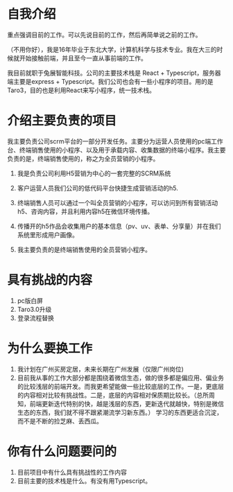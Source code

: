 # 自我介绍

重点强调目前的工作。可以先说目前的工作，然后再简单说之前的工作。

（不用你好），我是16年毕业于东北大学，计算机科学与技术专业。我在大三的时候就开始接触前端，并且至今一直从事前端的工作。

我目前就职于兔展智能科技。公司的主要技术栈是 React + Typescript，服务器端主要是express + Typescript。我们公司也会有一些小程序的项目。用的是Taro3，目的也是利用React来写小程序，统一技术栈。



# 介绍主要负责的项目

我主要负责公司scrm平台的一部分开发任务。主要分为运营人员使用的pc端工作台、终端销售使用的小程序、以及用于承载内容、收集数据的终端小程序。我主要负责的是，终端销售使用的，称之为全员营销的小程序。

1. 我是负责公司利用H5营销为中心的一套完整的SCRM系统

2. 客户运营人员我们公司的低代码平台快捷生成营销活动的h5.

3. 终端销售人员可以通过一个叫全员营销的小程序，可以访问到所有营销活动h5、咨询内容，并且利用内容h5在微信环境传播。
4. 传播开的h5作品会收集用户的基本信息（pv、uv、表单、分享量）并在我们系统里形成用户画像。
5. 我主要负责的是终端销售使用的全员营销小程序。



# 具有挑战的内容

1. pc版白屏
2. Taro3.0升级
3. 登录流程替换

# 为什么要换工作

1. 我计划在广州买房定居，未来长期在广州发展（仅限广州岗位)
2. 目前我从事的工作大部分都是围绕着微信生态，做的很多都是偏应用、偏业务的比较浅层的前端开发。而我更希望能做一些比较底层的工作。一是，更底层的内容相对比较有挑战性。二是，底层的内容相对保质期比较长。（总所周知，前端更新迭代特别的快，越是浅层的东西，更新迭代就越快，特别是微信生态的东西，我们就不得不跟紧潮流学习新东西。）  学习的东西更适合沉淀，而不是不断的捡芝麻、丢西瓜。

# 你有什么问题要问的

1. 目前项目中有什么具有挑战性的工作内容
2. 目前主要的技术栈是什么。有没有用Typescript。